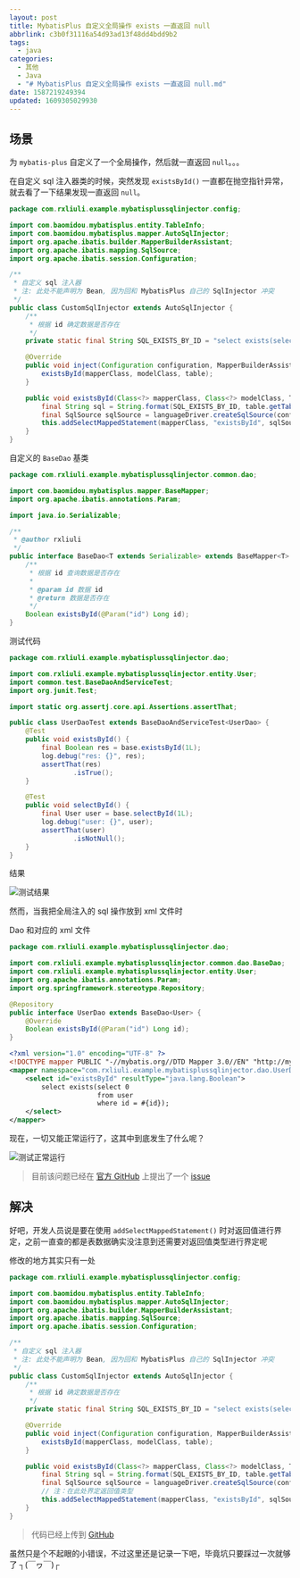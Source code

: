 ```yaml
---
layout: post
title: MybatisPlus 自定义全局操作 exists 一直返回 null
abbrlink: c3b0f31116a54d93ad13f48dd4bdd9b2
tags:
  - java
categories:
  - 其他
  - Java
  - "# MybatisPlus 自定义全局操作 exists 一直返回 null.md"
date: 1587219249394
updated: 1609305029930
---
```


## 场景

为 `mybatis-plus` 自定义了一个全局操作，然后就一直返回 `null`。。。

在自定义 sql 注入器类的时候，突然发现 `existsById()` 一直都在抛空指针异常，就去看了一下结果发现一直返回 `null`。

```java
package com.rxliuli.example.mybatisplussqlinjector.config;

import com.baomidou.mybatisplus.entity.TableInfo;
import com.baomidou.mybatisplus.mapper.AutoSqlInjector;
import org.apache.ibatis.builder.MapperBuilderAssistant;
import org.apache.ibatis.mapping.SqlSource;
import org.apache.ibatis.session.Configuration;

/**
 * 自定义 sql 注入器
 * 注: 此处不能声明为 Bean, 因为回和 MybatisPlus 自己的 SqlInjector 冲突
 */
public class CustomSqlInjector extends AutoSqlInjector {
    /**
     * 根据 id 确定数据是否存在
     */
    private static final String SQL_EXISTS_BY_ID = "select exists(select 0 from %s where id = #{id});";

    @Override
    public void inject(Configuration configuration, MapperBuilderAssistant builderAssistant, Class<?> mapperClass, Class<?> modelClass, TableInfo table) {
        existsById(mapperClass, modelClass, table);
    }

    public void existsById(Class<?> mapperClass, Class<?> modelClass, TableInfo table) {
        final String sql = String.format(SQL_EXISTS_BY_ID, table.getTableName());
        final SqlSource sqlSource = languageDriver.createSqlSource(configuration, sql, modelClass);
        this.addSelectMappedStatement(mapperClass, "existsById", sqlSource, modelClass, table);
    }
}
```

自定义的 `BaseDao` 基类

```java
package com.rxliuli.example.mybatisplussqlinjector.common.dao;

import com.baomidou.mybatisplus.mapper.BaseMapper;
import org.apache.ibatis.annotations.Param;

import java.io.Serializable;

/**
 * @author rxliuli
 */
public interface BaseDao<T extends Serializable> extends BaseMapper<T> {
    /**
     * 根据 id 查询数据是否存在
     *
     * @param id 数据 id
     * @return 数据是否存在
     */
    Boolean existsById(@Param("id") Long id);
}
```

测试代码

```java
package com.rxliuli.example.mybatisplussqlinjector.dao;

import com.rxliuli.example.mybatisplussqlinjector.entity.User;
import common.test.BaseDaoAndServiceTest;
import org.junit.Test;

import static org.assertj.core.api.Assertions.assertThat;

public class UserDaoTest extends BaseDaoAndServiceTest<UserDao> {
    @Test
    public void existsById() {
        final Boolean res = base.existsById(1L);
        log.debug("res: {}", res);
        assertThat(res)
                .isTrue();
    }

    @Test
    public void selectById() {
        final User user = base.selectById(1L);
        log.debug("user: {}", user);
        assertThat(user)
                .isNotNull();
    }
}
```

结果

![测试结果](https://img.rxliuli.com/20181211202332.png)

然而，当我把全局注入的 sql 操作放到 xml 文件时

Dao 和对应的 xml 文件

```java
package com.rxliuli.example.mybatisplussqlinjector.dao;

import com.rxliuli.example.mybatisplussqlinjector.common.dao.BaseDao;
import com.rxliuli.example.mybatisplussqlinjector.entity.User;
import org.apache.ibatis.annotations.Param;
import org.springframework.stereotype.Repository;

@Repository
public interface UserDao extends BaseDao<User> {
    @Override
    Boolean existsById(@Param("id") Long id);
}
```

```xml
<?xml version="1.0" encoding="UTF-8" ?>
<!DOCTYPE mapper PUBLIC "-//mybatis.org//DTD Mapper 3.0//EN" "http://mybatis.org/dtd/mybatis-3-mapper.dtd" >
<mapper namespace="com.rxliuli.example.mybatisplussqlinjector.dao.UserDao">
    <select id="existsById" resultType="java.lang.Boolean">
        select exists(select 0
                      from user
                      where id = #{id});
    </select>
</mapper>
```

现在，一切又能正常运行了，这其中到底发生了什么呢？

![测试正常运行](https://img.rxliuli.com/20181211202834.png)

> 目前该问题已经在 [官方 GitHub](https://github.com/baomidou/mybatis-plus) 上提出了一个 [issue](https://github.com/baomidou/mybatis-plus/issues/694)

## 解决

好吧，开发人员说是要在使用 `addSelectMappedStatement()` 时对返回值进行界定，之前一直查的都是表数据确实没注意到还需要对返回值类型进行界定呢

修改的地方其实只有一处

```java
package com.rxliuli.example.mybatisplussqlinjector.config;

import com.baomidou.mybatisplus.entity.TableInfo;
import com.baomidou.mybatisplus.mapper.AutoSqlInjector;
import org.apache.ibatis.builder.MapperBuilderAssistant;
import org.apache.ibatis.mapping.SqlSource;
import org.apache.ibatis.session.Configuration;

/**
 * 自定义 sql 注入器
 * 注: 此处不能声明为 Bean, 因为回和 MybatisPlus 自己的 SqlInjector 冲突
 */
public class CustomSqlInjector extends AutoSqlInjector {
    /**
     * 根据 id 确定数据是否存在
     */
    private static final String SQL_EXISTS_BY_ID = "select exists(select 0 from %s where id = #{id});";

    @Override
    public void inject(Configuration configuration, MapperBuilderAssistant builderAssistant, Class<?> mapperClass, Class<?> modelClass, TableInfo table) {
        existsById(mapperClass, modelClass, table);
    }

    public void existsById(Class<?> mapperClass, Class<?> modelClass, TableInfo table) {
        final String sql = String.format(SQL_EXISTS_BY_ID, table.getTableName());
        final SqlSource sqlSource = languageDriver.createSqlSource(configuration, sql, modelClass);
        // 注：在此处界定返回值类型
        this.addSelectMappedStatement(mapperClass, "existsById", sqlSource, Boolean.class, table);
    }
}
```

> 代码已经上传到 [GitHub](https://github.com/rxliuli/mybatis-plus-sql-injector-example)

虽然只是个不起眼的小错误，不过这里还是记录一下吧，毕竟坑只要踩过一次就够了 ┐(￣ヮ￣)┌
